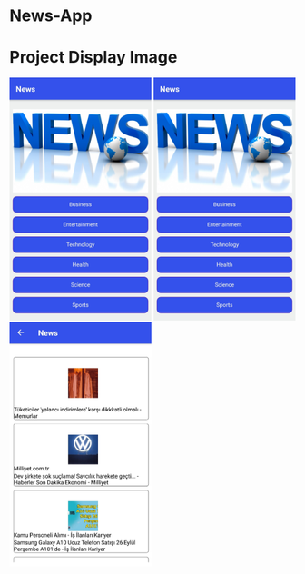 # News-App

# Project Display Image

<p>
  
<a href="https://github.com/MehmetEminPolat/News-App/blob/master/png/png1.jpg" target="_blank">
<img src="https://github.com/MehmetEminPolat/News-App/blob/master/png/png1.jpg" width="250" style="max-width:100%;"></a>
  


<a href="https://github.com/MehmetEminPolat/News-App/blob/master/png/png1.jpg" target="_blank">
<img src="https://github.com/MehmetEminPolat/News-App/blob/master/png/png1.jpg" width="250" style="max-width:100%;"></a>
  

  
<a href="https://github.com/MehmetEminPolat/News-App/blob/master/png/png2.jpg" target="_blank">
<img src="https://github.com/MehmetEminPolat/News-App/blob/master/png/png2.jpg" width="250" style="max-width:100%;"></a>
  
</p>  

